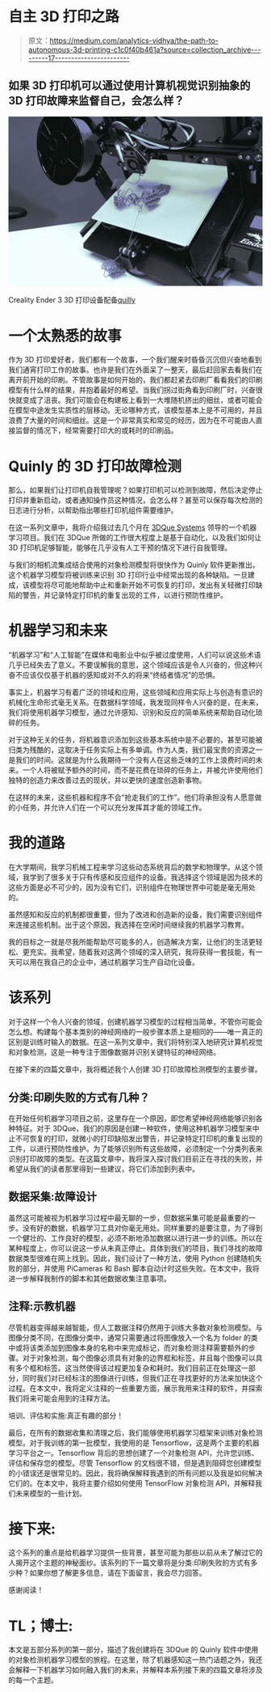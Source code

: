 # 自主 3D 打印之路

> 原文：<https://medium.com/analytics-vidhya/the-path-to-autonomous-3d-printing-c1c0f40b461a?source=collection_archive---------17----------------------->

## 如果 3D 打印机可以通过使用计算机视觉识别抽象的 3D 打印故障来监督自己，会怎么样？

![](img/245a62e3fa5ba9c0369ed1e12f3d3bb2.png)

Creality Ender 3 3D 打印设备配备[quilly](https://www.3dque.com/)

# 一个太熟悉的故事

作为 3D 打印爱好者，我们都有一个故事，一个我们醒来时昏昏沉沉但兴奋地看到我们通宵打印工作的故事。也许是我们在外面呆了一整天，最后赶回家去看我们在离开前开始的印刷。不管故事是如何开始的，我们都赶紧去印刷厂看看我们的印刷模型有什么样的结果，并抱着最好的希望。当我们拐过街角看到印刷厂时，兴奋很快就变成了沮丧。我们可能会在构建板上看到一大堆随机挤出的细丝，或者可能会在模型中途发生实质性的层移动。无论哪种方式，该模型基本上是不可用的，并且浪费了大量的时间和细丝。这是一个非常真实和常见的经历，因为在不可能由人直接监督的情况下，经常需要打印大的或耗时的印刷品。

# Quinly 的 3D 打印故障检测

那么，如果我们让打印机自我管理呢？如果打印机可以检测到故障，然后决定停止打印并重新启动，或者通知操作员这种情况，会怎么样？甚至可以保存每次检测的日志进行分析，以帮助指出哪些打印机组件需要维护。

在这一系列文章中，我将介绍我过去几个月在 [3DQue Systems](https://www.3dque.com/) 领导的一个机器学习项目。我们在 3DQue 所做的工作很大程度上是基于自动化，以及我们如何让 3D 打印机足够智能，能够在几乎没有人工干预的情况下进行自我管理。

与我们的相机流集成结合使用的对象检测模型将很快作为 Quinly 软件更新推出。这个机器学习模型将被训练来识别 3D 打印行业中经常出现的各种缺陷。一旦建成，该模型将尽可能地帮助中止和重新开始不可恢复的打印，发出有关轻微打印缺陷的警告，并记录特定打印机的重复出现的工件，以进行预防性维护。

# 机器学习和未来

“机器学习”和“人工智能”在媒体和电影业中似乎被过度使用，人们可以说这些术语几乎已经失去了意义。不要误解我的意思，这个领域应该是令人兴奋的，但这种兴奋不应该仅仅基于机器的感知或对不久的将来“终结者情况”的恐惧。

事实上，机器学习有着广泛的领域和应用，这些领域和应用实际上与创造有意识的机械化生命形式毫无关系。在数据科学领域，我发现同样令人兴奋的是，在未来，我们将使用机器学习模型，通过允许感知、识别和反应的简单系统来帮助自动化琐碎的任务。

对于这种无关的任务，将机器意识添加到这些基本系统中是不必要的，甚至可能被归类为残酷的，这取决于任务实际上有多单调。作为人类，我们最宝贵的资源之一是我们的时间。这就是为什么我期待一个没有人在这些乏味的工作上浪费时间的未来。一个人将被赋予额外的时间，而不是花费在琐碎的任务上，并被允许使用他们独特的创造力来改善过去的现状，并以更快的速度创造新事物。

在这样的未来，这些机器和程序不会“抢走我们的工作”。他们将承担没有人愿意做的小任务，并允许人们在一个可以充分发挥其才能的领域工作。

# 我的道路

在大学期间，我学习机械工程来学习这些动态系统背后的数学和物理学。从这个领域，我学到了很多关于只有传感和反应组件的设备。我选择这个领域是因为技术的这些方面是必不可少的，因为没有它们，识别组件在物理世界中可能是毫无用处的。

虽然感知和反应的机制都很重要，但为了改进和创造新的设备，我们需要识别组件来连接这些机制。出于这个原因，我选择在空闲时间继续我的机器学习教育。

我的目标之一就是尽我所能帮助尽可能多的人，创造解决方案，让他们的生活更轻松、更充实。我希望，随着我对这两个领域的深入研究，我将获得一套技能，有一天可以用在我自己的企业中，通过机器学习生产自动化设备。

# 该系列

对于这样一个令人兴奋的领域，创建机器学习模型的过程相当简单，不管你可能会怎么想。构建每个基本类别的神经网络的一般步骤本质上是相同的——唯一真正的区别是训练时输入的数据。在这一系列文章中，我们将特别深入地研究计算机视觉和对象检测，这是一种专注于图像数据并识别关键特征的神经网络。

在接下来的四篇文章中，我将概述我个人创建 3D 打印故障检测模型的主要步骤。

## 分类:印刷失败的方式有几种？

在开始任何机器学习项目之前，这里存在一个原因，即您希望神经网络能够识别各种特征。对于 3DQue，我们的原因是创建一种软件，使用这种机器学习模型来中止不可恢复的打印，就微小的打印缺陷发出警告，并记录特定打印机的重复出现的工件，以进行预防性维护。为了能够识别所有这些故障，必须制定一个分类列表来识别打印故障的类型。在这篇文章中，我将深入探讨我们目前正在寻找的失败，并希望从我们的读者那里得到一些建议，将它们添加到列表中。

## 数据采集:故障设计

虽然这可能被视为机器学习过程中最无聊的一步，但数据采集可能是最重要的一步。没有好的数据，机器学习工具对你毫无用处。同样重要的是要注意，为了得到一个健壮的、工作良好的模型，必须不断地添加数据以进行进一步的训练。所以在某种程度上，你可以说这一步从未真正停止。具体到我们的项目，我们寻找的故障数据类型很难在网上找到。因此，我们设计了一种方法，使用 Python 创建随机失败的部分，并使用 PiCameras 和 Bash 脚本自动计时这些失败。在本文中，我将进一步解释我制作的脚本和其他数据收集注意事项。

## 注释:示教机器

尽管机器变得越来越智能，但人工数据注释仍然用于训练大多数对象检测模型。与图像分类不同，在图像分类中，通常只需要通过将图像放入一个名为 folder 的类中或将该类添加到图像本身的名称中来完成标记，而对象检测注释需要额外的步骤。对于对象检测，每个图像必须具有对象的边界框和标签，并且每个图像可以具有多个框和标签。这当然使得该过程更加复杂和耗时。我们目前正在处理这一部分，同时我们对已经标注的图像进行训练，但我们正在寻找更好的方法来加快这个过程。在本文中，我将定义注释的一些重要方面，展示我用来注释的软件，并探索我们将来可能会用到的注释方法。

培训、评估和实施:真正有趣的部分！

最后，在所有的数据收集和清理之后，我们能够使用机器学习框架来训练对象检测模型。对于我训练的第一批模型，我使用的是 Tensorflow，这是两个主要的机器学习平台之一。Tensorflow 背后的思想创建了一个对象检测 API，允许您训练、评估和保存您的模型。尽管 Tensorflow 的文档很不错，但是遇到阻碍您创建模型的小错误还是很常见的。因此，我将确保解释我遇到的所有问题以及我是如何解决它们的。在本文中，我将主要介绍如何使用 TensorFlow 对象检测 API，并解释我们未来模型的一些计划。

# 接下来:

这个系列的重点是给机器学习提供一些背景，甚至可能为那些以前从未了解过它的人揭开这个主题的神秘面纱。该系列的下一篇文章将是分类:印刷失败的方式有多少种？如果你想了解更多信息，请在下面留言，我会尽力回答。

感谢阅读！

# TL；博士:

本文是五部分系列的第一部分，描述了我创建将在 3DQue 的 Quinly 软件中使用的对象检测机器学习模型的旅程。在这里，除了机器感知这一热门话题之外，我还会解释一下机器学习如何融入我们的未来，并解释本系列接下来的四篇文章将涉及的每一个主题。